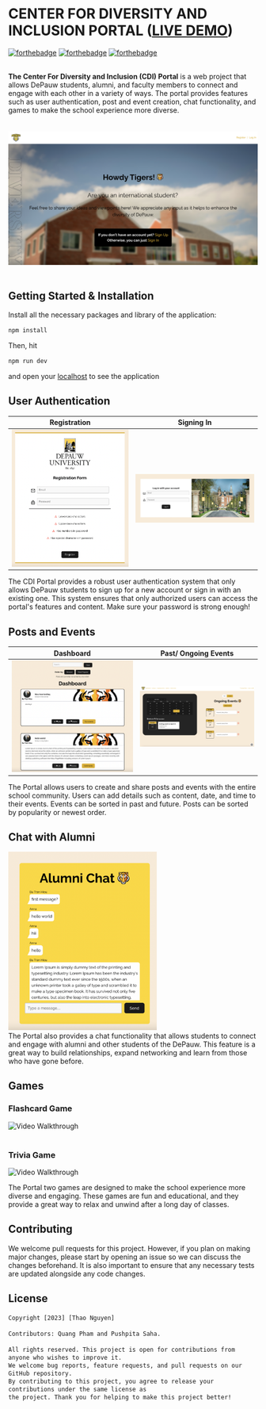 # CENTER FOR DIVERSITY AND INCLUSION PORTAL ([LIVE DEMO](https://cdi-portal.netlify.app/))

[![forthebadge](https://forthebadge.com/images/badges/built-by-developers.svg)](https://forthebadge.com)
[![forthebadge](https://forthebadge.com/images/badges/made-with-javascript.svg)](https://forthebadge.com)
[![forthebadge](https://forthebadge.com/images/badges/for-you.svg)](https://forthebadge.com)

<br>
<b>The Center For Diversity and Inclusion (CDI) Portal</b> is a web project that allows DePauw students, alumni, and faculty members to connect and engage with each other in a variety of ways. The portal provides features such as user authentication, post and event creation, chat functionality, and games to make the school experience more diverse.
<br/>
<br/>
<br/>
<img src='./public/readme/depauw-landing-page.png' title='Landing Page' width='600px' alt='Landing Page' /><br><br/>



## Getting Started & Installation

Install all the necessary packages and library of the application:
```javascript
npm install
```

Then, hit
```javascript
npm run dev
```
and open your [localhost](http://localhost:5173/) to see the application

## User Authentication
Registration         |  Signing In
:-------------------------:|:-------------------------:
![dashboard](./public/readme/SignUp.png) |  ![events](./public/readme/SignIn.png)

The CDI Portal provides a robust user authentication system that only allows DePauw students to sign up for a new account or sign in with an existing one. This system ensures that only authorized users can access the portal's features and content. Make sure your password is strong enough!

## Posts and Events
Dashboard           |  Past/ Ongoing Events
:-------------------------:|:-------------------------:
![dashboard](./public/readme/dashboard.png) |  ![events](./public/readme/events.png)


The Portal allows users to create and share posts and events with the entire school community. 
Users can add details such as content, date, and time to their events. Events can be sorted in past and future. Posts can be sorted by popularity or newest order.

## Chat with Alumni
<img src="./public/readme/alumniChat.png" width=300><br>
The Portal also provides a chat functionality that allows students to connect and engage with alumni and other students of the DePauw. This feature is a great way to build relationships, expand networking and learn from those who have gone before.

## Games

### Flashcard Game
<img src='src/assets/flashcard.gif' title='Video Walkthrough' width='600px' alt='Video Walkthrough' /><br><br/>

### Trivia Game
<img src='src/assets/trivia.gif' title='Video Walkthrough' width='600px' alt='Video Walkthrough' /><br>

The Portal two games are designed to make the school experience more diverse and engaging. These games are fun and educational, and they provide a great way to relax and unwind after a long day of classes.

## Contributing

We welcome pull requests for this project. However, if you plan on making major changes, please start by opening an issue so we can discuss the changes beforehand. It is also important to ensure that any necessary tests are updated alongside any code changes.

## License

    Copyright [2023] [Thao Nguyen]

    Contributors: Quang Pham and Pushpita Saha.
    
    All rights reserved. This project is open for contributions from anyone who wishes to improve it.
    We welcome bug reports, feature requests, and pull requests on our GitHub repository. 
    By contributing to this project, you agree to release your contributions under the same license as 
    the project. Thank you for helping to make this project better!

